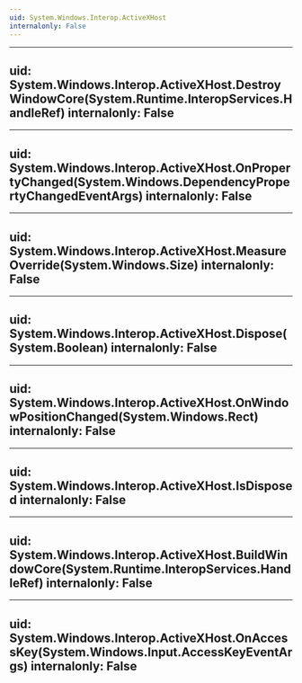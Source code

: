 ```yaml
---
uid: System.Windows.Interop.ActiveXHost
internalonly: False
---
```


---
uid: System.Windows.Interop.ActiveXHost.DestroyWindowCore(System.Runtime.InteropServices.HandleRef)
internalonly: False
---

---
uid: System.Windows.Interop.ActiveXHost.OnPropertyChanged(System.Windows.DependencyPropertyChangedEventArgs)
internalonly: False
---

---
uid: System.Windows.Interop.ActiveXHost.MeasureOverride(System.Windows.Size)
internalonly: False
---

---
uid: System.Windows.Interop.ActiveXHost.Dispose(System.Boolean)
internalonly: False
---

---
uid: System.Windows.Interop.ActiveXHost.OnWindowPositionChanged(System.Windows.Rect)
internalonly: False
---

---
uid: System.Windows.Interop.ActiveXHost.IsDisposed
internalonly: False
---

---
uid: System.Windows.Interop.ActiveXHost.BuildWindowCore(System.Runtime.InteropServices.HandleRef)
internalonly: False
---

---
uid: System.Windows.Interop.ActiveXHost.OnAccessKey(System.Windows.Input.AccessKeyEventArgs)
internalonly: False
---
